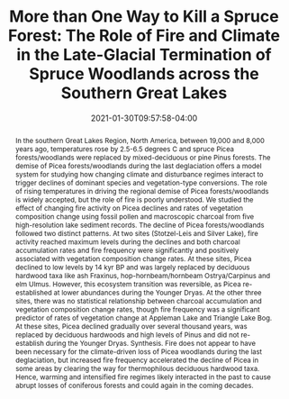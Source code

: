 ---
# Documentation: https://wowchemy.com/docs/managing-content/

title: "More than One Way to Kill a Spruce Forest: The Role of Fire and Climate in the Late-Glacial Termination of Spruce Woodlands across the Southern Great Lakes"

share: false

authors:
  - Allison M. Jensen
  - admin
  - Benjamin I. Watson
  - Jacqueline L. Gill
  - Stephen T. Jackson
  - James M. Russell
  - Joseph Bevington
  - Kate Hayes
  - Katherine B. Lininger
  - Claire Rubbelke
  - Grace C. Schellinger
  - John W. Williams
date: '2021-01-30T09:57:58-04:00'
doi: "10.1111/1365-2745.13517"

# Schedule page publish date (NOT publication's date).
publishDate: 2022-07-30T09:57:58-04:00

# Publication type.
# Legend: 0 = Uncategorized; 1 = Conference paper; 2 = Journal article;
# 3 = Preprint / Working Paper; 4 = Report; 5 = Book; 6 = Book section;
# 7 = Thesis; 8 = Patent
publication_types: ["2"]

# Publication name and optional abbreviated publication name.
publication: "Journal of Ecology, 109, 1"
publication_short: ""

abstract: "In the southern Great Lakes Region, North America, between 19,000 and 8,000 years ago, temperatures rose by 2.5-6.5 degrees C and spruce Picea forests/woodlands were replaced by mixed-deciduous or pine Pinus forests. The demise of Picea forests/woodlands during the last deglaciation offers a model system for studying how changing climate and disturbance regimes interact to trigger declines of dominant species and vegetation-type conversions. The role of rising temperatures in driving the regional demise of Picea forests/woodlands is widely accepted, but the role of fire is poorly understood. We studied the effect of changing fire activity on Picea declines and rates of vegetation composition change using fossil pollen and macroscopic charcoal from five high-resolution lake sediment records. The decline of Picea forests/woodlands followed two distinct patterns. At two sites (Stotzel-Leis and Silver Lake), fire activity reached maximum levels during the declines and both charcoal accumulation rates and fire frequency were significantly and positively associated with vegetation composition change rates. At these sites, Picea declined to low levels by 14 kyr BP and was largely replaced by deciduous hardwood taxa like ash Fraxinus, hop-hornbeam/hornbeam Ostrya/Carpinus and elm Ulmus. However, this ecosystem transition was reversible, as Picea re-established at lower abundances during the Younger Dryas. At the other three sites, there was no statistical relationship between charcoal accumulation and vegetation composition change rates, though fire frequency was a significant predictor of rates of vegetation change at Appleman Lake and Triangle Lake Bog. At these sites, Picea declined gradually over several thousand years, was replaced by deciduous hardwoods and high levels of Pinus and did not re-establish during the Younger Dryas. Synthesis. Fire does not appear to have been necessary for the climate-driven loss of Picea woodlands during the last deglaciation, but increased fire frequency accelerated the decline of Picea in some areas by clearing the way for thermophilous deciduous hardwood taxa. Hence, warming and intensified fire regimes likely interacted in the past to cause abrupt losses of coniferous forests and could again in the coming decades."

# Summary. An optional shortened abstract.
summary: ""

tags: [Charcoal, Abrupt Ecological Change, Fossil-pollen, brGDGT]
categories: [Charcoal, Abrupt Ecological Change, Fossil-pollen, brGDGT]
featured: false

# Custom links (optional).
#   Uncomment and edit lines below to show custom links.
# links:
# - name: Follow
#   url: https://twitter.com
#   icon_pack: fab
#   icon: twitter

url_pdf:
url_code:
url_dataset:
url_poster:
url_project:
url_slides:
url_source:
url_video:

# Featured image
# To use, add an image named `featured.jpg/png` to your page's folder. 
# Focal points: Smart, Center, TopLeft, Top, TopRight, Left, Right, BottomLeft, Bottom, BottomRight.
image:
  caption: ""
  focal_point: ""
  preview_only: false

# Associated Projects (optional).
#   Associate this publication with one or more of your projects.
#   Simply enter your project's folder or file name without extension.
#   E.g. `internal-project` references `content/project/internal-project/index.md`.
#   Otherwise, set `projects: []`.
projects: []

# Slides (optional).
#   Associate this publication with Markdown slides.
#   Simply enter your slide deck's filename without extension.
#   E.g. `slides: "example"` references `content/slides/example/index.md`.
#   Otherwise, set `slides: ""`.
slides: ""
---